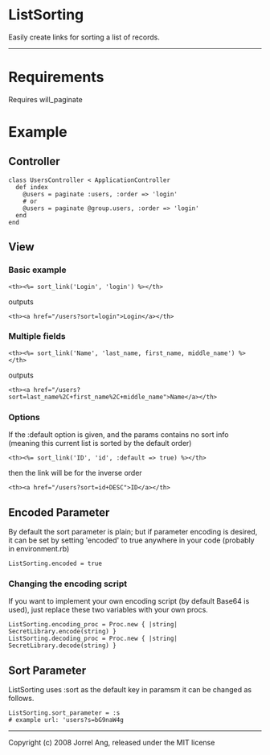 # ListSorting
  Easily create links for sorting a list of records.

---

# Requirements
  Requires will_paginate


# Example
## Controller
    class UsersController < ApplicationController
      def index
        @users = paginate :users, :order => 'login'
        # or
        @users = paginate @group.users, :order => 'login'
      end
    end

## View
### Basic example

    <th><%= sort_link('Login', 'login') %></th>

outputs

    <th><a href="/users?sort=login">Login</a></th>

### Multiple fields

    <th><%= sort_link('Name', 'last_name, first_name, middle_name') %></th>

outputs

    <th><a href="/users?sort=last_name%2C+first_name%2C+middle_name">Name</a></th>

### Options

If the :default option is given, and the params contains no sort info
(meaning this current list is sorted by the default order)

    <th><%= sort_link('ID', 'id', :default => true) %></th>

then the link will be for the inverse order

    <th><a href="/users?sort=id+DESC">ID</a></th>

## Encoded Parameter

By default the sort parameter is plain; but if parameter encoding is desired, it
can be set by setting 'encoded' to true anywhere in your code (probably in environment.rb)

    ListSorting.encoded = true

### Changing the encoding script

If you want to implement your own encoding script (by default Base64 is used),
just replace these two variables with your own procs.

    ListSorting.encoding_proc = Proc.new { |string| SecretLibrary.encode(string) }
    ListSorting.decoding_proc = Proc.new { |string| SecretLibrary.decode(string) }

## Sort Parameter

ListSorting uses :sort as the default key in paramsm it can be changed as follows.

    ListSorting.sort_parameter = :s
    # example url: 'users?s=bG9naW4g


---

Copyright (c) 2008 Jorrel Ang, released under the MIT license
